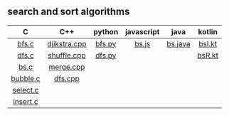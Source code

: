 ## search and sort algorithms


|           C          |              C++             |      python      |   javascript   |        java        |      kotlin      |
|:--------------------:|:----------------------------:|:----------------:|:--------------:|:------------------:|:----------------:|
|    [bfs.c][bfs-c]    | [djikstra.cpp][djikstra-cpp] | [bfs.py][bfs-py] | [bs.js][bs-js] | [bs.java][bs-java] | [bsI.kt][bsI-kt] |
|    [dfs.c][dfs-c]    |  [shuffle.cpp][shuffle-cpp]  | [dfs.py][dfs-py] |                |                    | [bsR.kt][bsR-kt] |
|     [bs.c][bs-c]     |  [merge.cpp][merge-cpp]      |                  |                |                    |                  |
| [bubble.c][bubble-c] |    [dfs.cpp][dfs-cpp]        |                  |                |                    |                  |
| [select.c][select-c] |                              |                  |                |                    |                  |
| [insert.c][insert-c] |                              |                  |                |                    |                  |

[bfs-c]:	 C/bfs.c
[dfs-c]:	 C/dfs.c
[bs-c]:		 C/bs.c
[bubble-c]:	 C/bubble.c
[select-c]:	 C/select.c
[insert-c]:	 C/insert.c
[djikstra-cpp]:	 C++/djikstra.cpp
[shuffle-cpp]:	C++/shuffle.cpp
[merge-cpp]:	C++/mergeSort.cpp
[dfs-cpp]:		C++/dfs.cpp
[bfs-py]:	 python/bfs.py
[dfs-py]:	 python/dfs.py
[bs-js]:	 javascript/bs.js
[bs-java]:	 java/bs.java
[bsI-kt]:	 kotlin/bsI.kt
[bsR-kt]:	 ktolin/bsR.kt

